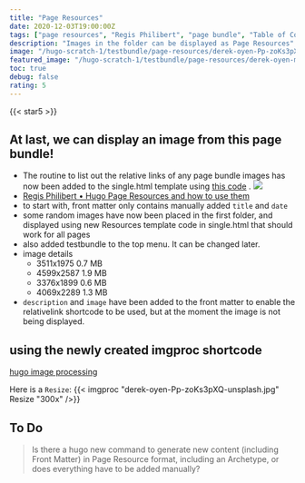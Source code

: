 ```yaml
---
title: "Page Resources"
date: 2020-12-03T19:00:00Z
tags: ["page resources", "Regis Philibert", "page bundle", "Table of Contents", "featured image", imgproc, shortcode]
description: "Images in the folder can be displayed as Page Resources"
image: "/hugo-scratch-1/testbundle/page-resources/derek-oyen-Pp-zoKs3pXQ-unsplash.jpg"
featured_image: "/hugo-scratch-1/testbundle/page-resources/derek-oyen-m5r2FFo8NJM-unsplash.jpg"
toc: true
debug: false
rating: 5
---
```

{{< star5 >}}
## At last, we can display an image from this page bundle!
* The routine to list out the relative links of any page bundle images has now been added to the single.html template using [this code](https://gohugo.io/content-management/image-processing/#the-image-page-resource) .
![](/hugo-scratch-1/testbundle/page-resources/derek-oyen-Pp-zoKs3pXQ-unsplash.jpg)
* [Regis Philibert &bull; Hugo Page Resources and how to use them](https://regisphilibert.com/blog/2018/01/hugo-page-resources-and-how-to-use-them/)
* to start with, front matter only contains manually added `title` and `date`
* some random images have now been placed in the first folder, and displayed using new Resources template code in single.html that should work for all pages
* also added testbundle to the top menu. It can be changed later.
* image details
    * 3511x1975 0.7 MB
    * 4599x2587 1.9 MB
    * 3376x1899 0.6 MB
    * 4069x2289 1.3 MB
* `description` and `image` have been added to the front matter to enable the relativelink shortcode to be used, but at the moment the image is not being displayed.


## using the newly created imgproc shortcode
[hugo image processing](https://gohugo.io/content-management/image-processing/#image-processing-examples)

Here is a `Resize`:
{{< imgproc "derek-oyen-Pp-zoKs3pXQ-unsplash.jpg" Resize "300x" />}}


## To Do
> Is there a hugo new command to generate new content (including Front Matter) in Page Resource format, including an Archetype, or does everything have to be added manually?